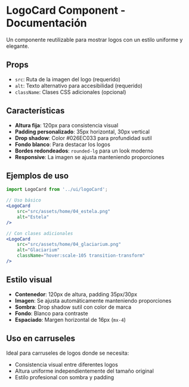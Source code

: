 # LogoCard Component - Documentación

Un componente reutilizable para mostrar logos con un estilo uniforme y elegante.

## Props

- `src`: Ruta de la imagen del logo (requerido)
- `alt`: Texto alternativo para accesibilidad (requerido)
- `className`: Clases CSS adicionales (opcional)

## Características

- **Altura fija**: 120px para consistencia visual
- **Padding personalizado**: 35px horizontal, 30px vertical
- **Drop shadow**: Color #026EC033 para profundidad sutil
- **Fondo blanco**: Para destacar los logos
- **Bordes redondeados**: `rounded-lg` para un look moderno
- **Responsive**: La imagen se ajusta manteniendo proporciones

## Ejemplos de uso

```jsx
import LogoCard from '../ui/logoCard';

// Uso básico
<LogoCard
    src="src/assets/home/04_estela.png"
    alt="Estela"
/>

// Con clases adicionales
<LogoCard
    src="src/assets/home/04_glaciarium.png"
    alt="Glaciarium"
    className="hover:scale-105 transition-transform"
/>
```

## Estilo visual

- **Contenedor**: 120px de altura, padding 35px/30px
- **Imagen**: Se ajusta automáticamente manteniendo proporciones
- **Sombra**: Drop shadow sutil con color de marca
- **Fondo**: Blanco para contraste
- **Espaciado**: Margen horizontal de 16px (`mx-4`)

## Uso en carruseles

Ideal para carruseles de logos donde se necesita:

- Consistencia visual entre diferentes logos
- Altura uniforme independientemente del tamaño original
- Estilo profesional con sombra y padding
